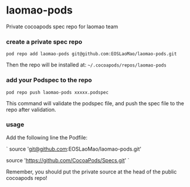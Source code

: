 # laomao-pods
Private cocoapods spec repo for laomao team

### create a private spec repo

`
pod repo add laomao-pods git@github.com:EOSLaoMao/laomao-pods.git
`

Then the repo will be installed at: `~/.cocoapods/repos/laomao-pods`

### add your Podspec to the repo

`
pod repo push laomao-pods xxxxx.podspec
`

This command will validate the podspec file, and push the spec file to the repo after validation.

### usage

Add the following line the Podfile:

`
source 'git@github.com:EOSLaoMao/laomao-pods.git'

source 'https://github.com/CocoaPods/Specs.git'
`

Remember, you should put the private source at the head of the public cocoapods repo!
